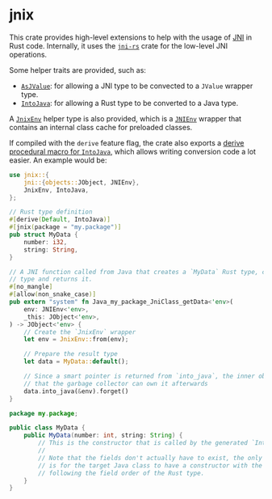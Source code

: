 # jnix

This crate provides high-level extensions to help with the usage of [JNI] in Rust code. Internally,
it uses the [`jni-rs`] crate for the low-level JNI operations.

Some helper traits are provided, such as:

- [`AsJValue`]: for allowing a JNI type to be convected to a `JValue` wrapper type.
- [`IntoJava`]: for allowing a Rust type to be converted to a Java type.

A [`JnixEnv`] helper type is also provided, which is a [`JNIEnv`] wrapper that contains an
internal class cache for preloaded classes.

If compiled with the `derive` feature flag, the crate also exports a [derive procedural macro
for `IntoJava`][derive-into-java], which allows writing conversion code a lot easier.
An example would be:

```rust
use jnix::{
    jni::{objects::JObject, JNIEnv},
    JnixEnv, IntoJava,
};

// Rust type definition
#[derive(Default, IntoJava)]
#[jnix(package = "my.package")]
pub struct MyData {
    number: i32,
    string: String,
}

// A JNI function called from Java that creates a `MyData` Rust type, converts it to a Java
// type and returns it.
#[no_mangle]
#[allow(non_snake_case)]
pub extern "system" fn Java_my_package_JniClass_getData<'env>(
    env: JNIEnv<'env>,
    _this: JObject<'env>,
) -> JObject<'env> {
    // Create the `JnixEnv` wrapper
    let env = JnixEnv::from(env);

    // Prepare the result type
    let data = MyData::default();

    // Since a smart pointer is returned from `into_java`, the inner object must be "leaked" so
    // that the garbage collector can own it afterwards
    data.into_java(&env).forget()
}
```

```java
package my.package;

public class MyData {
    public MyData(number: int, string: String) {
        // This is the constructor that is called by the generated `IntoJava` code
        //
        // Note that the fields don't actually have to exist, the only thing that's necessary
        // is for the target Java class to have a constructor with the expected type signature
        // following the field order of the Rust type.
    }
}
```

[JNI]: https://en.wikipedia.org./wiki/Java_Native_Interface
[`jni-rs`]: https://crates.io/crates/jni
[`JNIEnv`]: https://docs.rs/jni/0.14.0/jni/struct.JNIEnv.html
[`AsJValue`]: https://docs.rs/jnix/0.1.0/jnix/as_jvalue/trait.AsJValue.html
[`IntoJava`]: https://docs.rs/jnix/0.1.0/jnix/into_java/trait.IntoJava.html
[`JnixEnv`]: https://docs.rs/jnix/0.1.0/jnix/jnix_env/struct.JnixEnv.html
[derive-into-java]: https://docs.rs/jnix-macros/0.1.0/jnix_macros/derive.IntoJava.html
